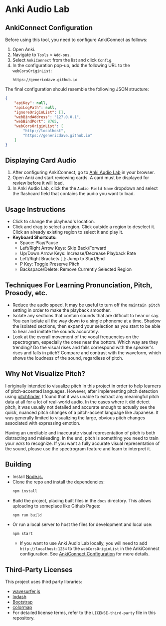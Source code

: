 # Anki Audio Lab

## AnkiConnect Configuration

Before using this tool, you need to configure AnkiConnect as follows:

1. Open Anki.
2. Navigate to `Tools` > `Add-ons`.
3. Select `AnkiConnect` from the list and click `Config`.
4. In the configuration pop-up, add the following URL to the `webCorsOriginList`:
    ```
    https://genericdave.github.io
    ```

The final configuration should resemble the following JSON structure:
```json
{
    "apiKey": null,
    "apiLogPath": null,
    "ignoreOriginList": [],
    "webBindAddress": "127.0.0.1",
    "webBindPort": 8765,
    "webCorsOriginList": [
        "http://localhost",
        "https://genericdave.github.io"
    ]
}
```


## Displaying Card Audio

1. After configuring AnkiConnect, go to [Anki Audio Lab](https://genericdave.github.io/anki-audio-lab/) in your browser.
2. Open Anki and start reviewing cards. A card must be displayed for review before it will load.
3. In Anki Audio Lab, click the the `Audio Field Name` dropdown and select the flashcard field that contains the audio you want to load.


## Usage Instructions

* Click to change the playhead's location.
* Click and drag to select a region. Click outside a region to deselect it. Click an already existing region to select it and play it.
* **Keyboard Shortcuts:**
    * Space: Play/Pause
    * Left/Right Arrow Keys: Skip Back/Forward
    * Up/Down Arrow Keys: Increase/Decrease Playback Rate
    * Left/Right Brackets [ ]: Jump to Start/End
    * P Key: Toggle Preserve Pitch
    * Backspace/Delete: Remove Currently Selected Region


## Techniques For Learning Pronunciation, Pitch, Prosody, etc.

- Reduce the audio speed. It may be useful to turn off the `maintain pitch` setting in order to make the playback smoother.
- Isolate any sections that contain sounds that are difficult to hear or say. You can isolate all the way down to a single phoneme at a time. Shadow the isolated sections, then expand your selection as you start to be able to hear and imitate the sounds accurately.
- Look at the overall movement of the vocal frequencies on the spectrogram, especially the ones near the bottom. Which way are they trending? Do the visual rises and falls correspond with the speaker's rises and falls in pitch? Compare and contrast with the waveform, which shows the loudness of the sound, regardless of pitch.


## Why Not Visualize Pitch?

I originally intended to visualize pitch in this project in order to help learners of pitch-accented languages. However, after implementing pitch detection using [pitchfinder](https://github.com/peterkhayes/pitchfinder), I found that it was unable to extract any meaningful pitch data at all for a lot of real-world audio. In the cases where it did detect pitch, it was usually not detailed and accurate enough to actually see the quick, nuanced pitch changes of a pitch-accent language like Japanese. It was generally limited to visualizing the large, obvious pitch changes associated with expressing emotion.

Having an unreliable and inaccurate visual representation of pitch is both distracting and misleading. In the end, pitch is something you need to train your *ears* to recognize. If you want a fully accurate visual representation of the sound, please use the spectrogram feature and learn to interpret it.


## Building

- Install [Node.js.](https://nodejs.org/en)
- Clone the repo and install the dependencies:
    ```sh
    npm install
    ```
- Build the project, placing built files in the `docs` directory. This allows uploading to someplace like Github Pages:
    ```sh
    npm run build
    ```
- Or run a local server to host the files for development and local use:
    ```sh
    npm start
    ```
    - If you want to use Anki Audio Lab locally, you will need to add `http://localhost:1234` to the `webCorsOriginList` in the AnkiConnect configuration. See [AnkiConnect Configuration](#ankiconnect-configuration) for more details.


## Third-Party Licenses

This project uses third party libraries:

- [wavesurfer.js](https://github.com/katspaugh/wavesurfer.js)
- [lodash](https://github.com/lodash/lodash)
- [Bootstrap](https://github.com/twbs/bootstrap)
- [colormap](https://github.com/bpostlethwaite/colormap)
- For detailed license terms, refer to the `LICENSE-third-party` file in this repository.
